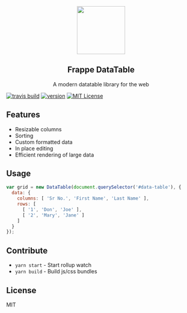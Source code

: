 <div align="center">
    <img src="https://github.com/frappe/design/blob/master/logos/data-table-logo.svg" height="128">
    <h2>Frappe DataTable</h2>
    <p align="center">
    <p>
    A modern datatable library for the web
    </p>

</div>

[![travis build](https://img.shields.io/travis/frappe/datatable.svg?style=flat-square)](https://travis-ci.org/frappe/datatable)
[![version](https://img.shields.io/npm/v/frappe-datatable.svg?style=flat-square)](http://npm.im/frappe-datatable)
[![MIT License](https://img.shields.io/npm/l/frappe-datatable.svg?style=flat-square)](http://opensource.org/licenses/MIT)

## Features

* Resizable columns
* Sorting
* Custom formatted data
* In place editing
* Efficient rendering of large data

## Usage

```js
var grid = new DataTable(document.querySelector('#data-table'), {
  data: {
    columns: [ 'Sr No.', 'First Name', 'Last Name' ],
    rows: [
      [ '1', 'Don', 'Joe' ],
      [ '2', 'Mary', 'Jane' ]
    ]
  }
});
```

## Contribute

* `yarn start` - Start rollup watch
* `yarn build` - Build js/css bundles

## License

MIT
